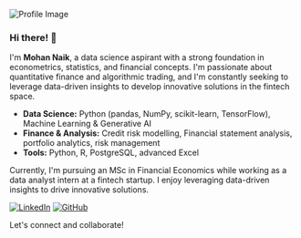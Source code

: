 
![Profile Image](https://avatars.githubusercontent.com/u/35753677?s=400&u=f2af9cb6940048753772ba6b660c0e7bb09cf9bd&v=4(https://github.com/account))

### Hi there! 👋

I'm **Mohan Naik**, a data science aspirant with a strong foundation in econometrics, statistics, and financial concepts. I'm passionate about quantitative finance and algorithmic trading, and I'm constantly seeking to leverage data-driven insights to develop innovative solutions in the fintech space. 

- **Data Science:** Python (pandas, NumPy, scikit-learn, TensorFlow), Machine Learning & Generative AI 
- **Finance & Analysis:** Credit risk modelling, Financial statement analysis, portfolio analytics, risk management
- **Tools:** Python, R, PostgreSQL, advanced Excel

Currently, I'm pursuing an MSc in Financial Economics while working as a data analyst intern at a fintech startup. I enjoy leveraging data-driven insights to drive innovative solutions.

[![LinkedIn](https://img.shields.io/badge/LinkedIn-Mohan_Naik-blue?logo=linkedin)](https://www.linkedin.com/in/mohan-naik-base/)
[![GitHub](https://img.shields.io/badge/GitHub-Mohan_Naik-181717?logo=github)](https://github.com/Mohannaik14)

Let's connect and collaborate!
